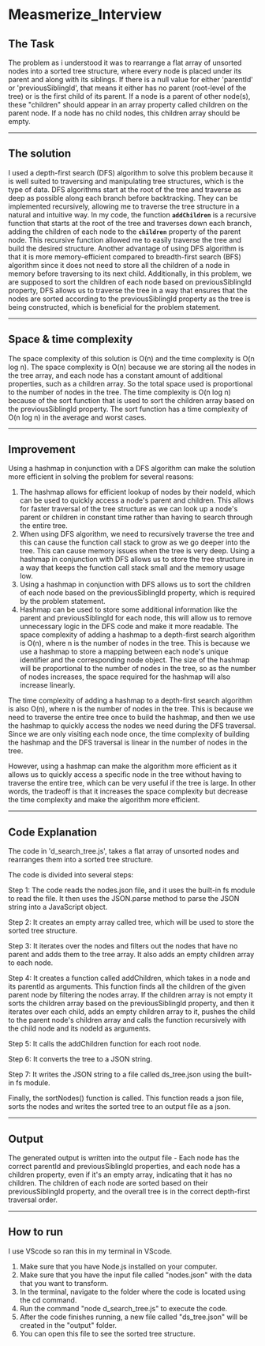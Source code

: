 # Measmerize_Interview

The Task
--------------------

The problem as i understood it was to rearrange a flat array of unsorted nodes into a sorted tree structure, where every node is placed under its parent and along with its siblings.
If there is a null value for either 'parentId' or 'previousSiblingId', that means it either has no parent (root-level of the tree) or is the first child of its parent.
If a node is a parent of other node(s), these "children" should appear in an array property called children on the parent node. If a node has no child nodes, this children array should be empty.

--------------------
The solution
--------------------
I used a depth-first search (DFS) algorithm to solve this problem because it is well suited to traversing and manipulating tree structures, which is the type of data. DFS algorithms start at the root of the tree and traverse as deep as possible along each branch before backtracking.
They can be implemented recursively, allowing me to traverse the tree structure in a natural and intuitive way. In my code, the function **`addChildren`** is a recursive function that starts at the root of the tree and traverses down each branch, adding the children of each node to the **`children`** property of the parent node. 
This recursive function allowed me to easily traverse the tree and build the desired structure.
Another advantage of using DFS algorithm is that it is more memory-efficient compared to breadth-first search (BFS) algorithm since it does not need to store all the children of a node in memory before traversing to its next child.
Additionally, in this problem, we are supposed to sort the children of each node based on previousSiblingId property, DFS allows us to traverse the tree in a way that ensures that the nodes are sorted according to the previousSiblingId property as the tree is being constructed, which is beneficial for the problem statement.


--------------------
Space & time complexity
--------------------
The space complexity of this solution is O(n) and the time complexity is O(n log n).
The space complexity is O(n) because we are storing all the nodes in the tree array, and each node has a constant amount of additional properties, such as a children array. So the total space used is proportional to the number of nodes in the tree.
The time complexity is O(n log n) because of the sort function that is used to sort the children array based on the previousSiblingId property. The sort function has a time complexity of O(n log n) in the average and worst cases.

--------------------
Improvement
---------------------
Using a hashmap in conjunction with a DFS algorithm can make the solution more efficient in solving the problem for several reasons:

1. The hashmap allows for efficient lookup of nodes by their nodeId, which can be used to quickly access a node's parent and children. This allows for faster traversal of the tree structure as we can look up a node's parent or children in constant time rather than having to search through the entire tree.
2. When using DFS algorithm, we need to recursively traverse the tree and this can cause the function call stack to grow as we go deeper into the tree. This can cause memory issues when the tree is very deep. Using a hashmap in conjunction with DFS allows us to store the tree structure in a way that keeps the function call stack small and the memory usage low.
3. Using a hashmap in conjunction with DFS allows us to sort the children of each node based on the previousSiblingId property, which is required by the problem statement.
4. Hashmap can be used to store some additional information like the parent and previousSiblingId for each node, this will allow us to remove unnecessary logic in the DFS code and make it more readable.
The space complexity of adding a hashmap to a depth-first search algorithm is O(n), where n is the number of nodes in the tree. This is because we use a hashmap to store a mapping between each node's unique identifier and the corresponding node object. The size of the hashmap will be proportional to the number of nodes in the tree, so as the number of nodes increases, the space required for the hashmap will also increase linearly.

The time complexity of adding a hashmap to a depth-first search algorithm is also O(n), where n is the number of nodes in the tree. This is because we need to traverse the entire tree once to build the hashmap, and then we use the hashmap to quickly access the nodes we need during the DFS traversal. Since we are only visiting each node once, the time complexity of building the hashmap and the DFS traversal is linear in the number of nodes in the tree.

However, using a hashmap can make the algorithm more efficient as it allows us to quickly access a specific node in the tree without having to traverse the entire tree, which can be very useful if the tree is large. In other words, the tradeoff is that it increases the space complexity but decrease the time complexity and make the algorithm more efficient.

----------------------
Code Explanation 
----------------------
The code in 'd_search_tree.js', takes a flat array of unsorted nodes and rearranges them into a sorted tree structure. 

The code is divided into several steps:

Step 1: The code reads the nodes.json file, and it uses the built-in fs module to read the file. It then uses the JSON.parse method to parse the JSON string into a JavaScript object.

Step 2: It creates an empty array called tree, which will be used to store the sorted tree structure.

Step 3: It iterates over the nodes and filters out the nodes that have no parent and adds them to the tree array. It also adds an empty children array to each node.

Step 4: It creates a function called addChildren, which takes in a node and its parentId as arguments. This function finds all the children of the given parent node by filtering the nodes array. If the children array is not empty it sorts the children array based on the previousSiblingId property, and then it iterates over each child, adds an empty children array to it, pushes the child to the parent node's children array and calls the function recursively with the child node and its nodeId as arguments.

Step 5: It calls the addChildren function for each root node.

Step 6: It converts the tree to a JSON string.

Step 7: It writes the JSON string to a file called ds_tree.json using the built-in fs module.

Finally, the sortNodes() function is called. This function reads a json file, sorts the nodes and writes the sorted tree to an output file as a json.

----------------------
Output
----------------------
The generated output is written into the output file - Each node has the correct parentId and previousSiblingId properties, and each node has a children property, even if it's an empty array, indicating that it has no children. 
The children of each node are sorted based on their previousSiblingId property, and the overall tree is in the correct depth-first traversal order.

----------------------
How to run
----------------------
I use VScode so ran this in my terminal in VScode.

1. Make sure that you have Node.js installed on your computer.
2. Make sure that you have the input file called "nodes.json" with the data that you want to transform.
3. In the terminal, navigate to the folder where the code is located using the cd command.
4. Run the command "node d_search_tree.js" to execute the code.
5. After the code finishes running, a new file called "ds_tree.json" will be created in the "output" folder.
6. You can open this file to see the sorted tree structure.
